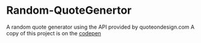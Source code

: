 # Random-QuoteGenertor
A random quote generator using the API provided by quoteondesign.com
A copy of this project is on the [codepen](https://codepen.io/amarkrsinha432/pen/jLaXqj?editors=0110)
